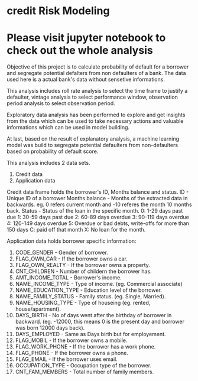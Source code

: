 # credit Risk Modeling
# Please visit jupyter notebook to check out the whole analysis 
Objective of this project is to calculate probability of default for a borrower and segregate potential defalters from non defaulters of a bank. The data used here is a actual bank's data without sensetive informations.

This analysis includes roll rate analysis to select the time frame to justify a defaulter, vintage analysis to select performance window, observation period analysis to select observation period.

Exploratory data analysis has been performed to explore and get insights from the data which can be used to take necessary actions and valuable informations which can be used in model building.

At last, based on the result of explanatory analysis, a machine learning model was build to segregate potential defaulters from non-defaulters based on probability of default score.

This analysis includes 2 data sets.
1. Credit data
2. Application data

Credit data frame holds the borrower's ID, Months balance and status.
ID - Unique ID of a borrower
Months balance - Months of the extracted data in backwards. eg. 0 refers current month and -10 referes the month 10 months back.
Status - Status of the loan in the specific month. 0: 1-29 days past due 1: 30-59 days past due 2: 60-89 days overdue 3: 90-119 days overdue 4: 120-149 days overdue 5: Overdue or bad debts, write-offs for more than 150 days C: paid off that month X: No loan for the month.

Application data holds borrower specific information:
1. CODE_GENDER - Gender of borrower.
2. FLAG_OWN_CAR - If the borrower owns a car.
3. FLAG_OWN_REALTY - If the borrower owns a property.
4. CNT_CHILDREN - Number of childern the borrower has.
5. AMT_INCOME_TOTAL - Borrower's income.
6. NAME_INCOME_TYPE - Type of income. (eg. Commercial associate)
7. NAME_EDUCATION_TYPE - Education level of the borrower.
8. NAME_FAMILY_STATUS - Family status. (eg. Single, Married).
9. NAME_HOUSING_TYPE - Type of houseing (eg. rented, house/apartment).
10. DAYS_BIRTH - No of days went after the birthday of borrower in backward. (eg. -12000, this means 0 is the present day and borrower was born 12000 days back).
11. DAYS_EMPLOYED - Same as Days birth but for employement.
12. FLAG_MOBIL - If the borrower owns a mobile.
13. FLAG_WORK_PHONE - If the borrower has a work phone.
14. FLAG_PHONE - If the borrower owns a phone.
15. FLAG_EMAIL - If the borrower uses email.
16. OCCUPATION_TYPE - Occupation type of the borrower.
17. CNT_FAM_MEMBERS - Total number of family members.
